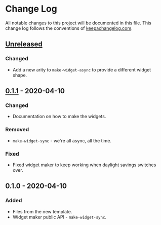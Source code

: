 # Change Log
All notable changes to this project will be documented in this file. This change log follows the conventions of [keepachangelog.com](http://keepachangelog.com/).

## [Unreleased]
### Changed
- Add a new arity to `make-widget-async` to provide a different widget shape.

## [0.1.1] - 2020-04-10
### Changed
- Documentation on how to make the widgets.

### Removed
- `make-widget-sync` - we're all async, all the time.

### Fixed
- Fixed widget maker to keep working when daylight savings switches over.

## 0.1.0 - 2020-04-10
### Added
- Files from the new template.
- Widget maker public API - `make-widget-sync`.

[Unreleased]: https://github.com/your-name/my-first-clojure-web-app/compare/0.1.1...HEAD
[0.1.1]: https://github.com/your-name/my-first-clojure-web-app/compare/0.1.0...0.1.1
